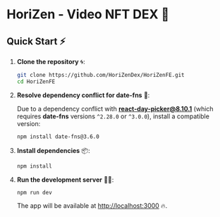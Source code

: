 # HoriZen - **Video NFT DEX** 🚀

## Quick Start ⚡

1. **Clone the repository** 🌀:

    ```bash
    git clone https://github.com/HoriZenDex/HoriZenFE.git
    cd HoriZenFE
    ```

2. **Resolve dependency conflict for date-fns** 📌:

    Due to a dependency conflict with **react-day-picker@8.10.1** (which requires **date-fns** versions `^2.28.0` or `^3.0.0`), install a compatible version:

    ```bash
    npm install date-fns@3.6.0
    ```

3. **Install dependencies** 📦:

    ```bash
    npm install
    ```

4. **Run the development server** 🏃‍♂️:

    ```bash
    npm run dev
    ```

    The app will be available at [http://localhost:3000](http://localhost:3000) 🔥.